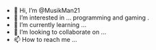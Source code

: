 - 👋 Hi, I’m @MusikMan21
- 👀 I’m interested in ... programming and gaming .
- 🌱 I’m currently learning ... 
- 💞️ I’m looking to collaborate on ...
- 📫 How to reach me ...

<!---
MusikMan21/MusikMan21 is a ✨ special ✨ repository because its `README.md` (this file) appears on your GitHub profile.
You can click the Preview link to take a look at your changes.
--->
